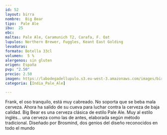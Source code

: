 ```yaml
---
id: 52
layout: birra
nombre:  Big Bear
tipo:  Pale Ale
ibu:  25
ebc:
maltas: Pale Ale, Caramunich T2, Carafa, F. Oat
lupulos: Northern Brewer, Fuggles, Keant East Golding
levaduras: 
formato: Botella 33cl
volumen:  5 %
alergenos: sin gluten
origen: España
pvp: "2.50"
precio: 2.50
imagen: https://labodegadellupulo.s3.eu-west-3.amazonaws.com/images/birras/bigbear.jpg
categoria: [India_Pale_Ale]

---
```

Frank, el oso tranquilo, está muy cabreado. No soporta que se beba mala cerveza. Ahora ha salido de su cueva para luchar contra la cerveza de baja calidad. Big Bear es una cerveza clásica de estilo Pale Ale. Muy al estilo inglés... una cerveza como las de antes, elaborada según método tradicional. Diseñado por Brosmind, dos genios del diseño reconocidos en todo el mundo





